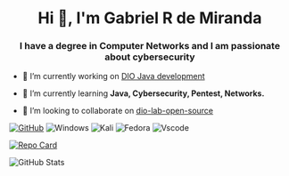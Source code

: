 <h1 align="center">Hi 👋, I'm Gabriel R de Miranda</h1>
<h3 align="center">I have a degree in Computer Networks and I am passionate about cybersecurity</h3>

- 🔭 I’m currently working on [DIO Java development](https://github.com/brihells/DIO-Basic-Java)

- 🌱 I’m currently learning **Java, Cybersecurity, Pentest, Networks.**

- 👯 I’m looking to collaborate on [dio-lab-open-source](https://github.com/digitalinnovationone/dio-lab-open-source)

[![GitHub](https://img.shields.io/badge/GitHub-100000?style=for-the-badge&logo=github&logoColor=white)](https://github.com/brihells)
![Windows](https://img.shields.io/badge/Windows-000?style=for-the-badge&logo=windows&logoColor=2CA5E0)
![Kali](https://img.shields.io/badge/Kali-268BEE?style=for-the-badge&logo=kalilinux&logoColor=white)
![Fedora](https://img.shields.io/badge/Fedora-294172?style=for-the-badge&logo=fedora&logoColor=white)
![Vscode](https://img.shields.io/badge/Vscode-007ACC?style=for-the-badge&logo=visual-studio-code&logoColor=white)


[![Repo Card](https://github-readme-stats.vercel.app/api/pin/?username=brihells&repo=dio-lab-open-source&bg_color=000&border_color=30A3DC&show_icons=true&icon_color=30A3DC&title_color=E94D5F&text_color=FFF)](https://github.com/brihells/dio-lab-open-source/)



![GitHub Stats](https://github-readme-stats.vercel.app/api?username=brihells&theme=transparent&bg_color=000&border_color=30A3DC&show_icons=true&icon_color=30A3DC&title_color=E94D5F&text_color=FFF)
